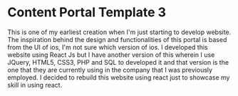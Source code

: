 <h1>Content Portal Template 3</h1>
<p>This is one of my earliest creation when I'm just starting to develop website. The inspiration behind the design and functionalities of this portal is based from the UI of ios, I'm not sure which version of ios. I developed this website using React Js but I have another version of this wherein I use JQuery, HTML5, CSS3, PHP and SQL to developed it and that version is the one that they are currently using in the company that I was previously employed. I decided to rebuild this website using react just to showcase my skill in using react.</p>
